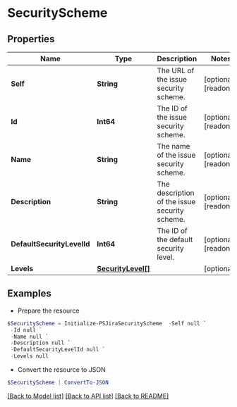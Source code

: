 # SecurityScheme
## Properties

Name | Type | Description | Notes
------------ | ------------- | ------------- | -------------
**Self** | **String** | The URL of the issue security scheme. | [optional] [readonly] 
**Id** | **Int64** | The ID of the issue security scheme. | [optional] [readonly] 
**Name** | **String** | The name of the issue security scheme. | [optional] [readonly] 
**Description** | **String** | The description of the issue security scheme. | [optional] [readonly] 
**DefaultSecurityLevelId** | **Int64** | The ID of the default security level. | [optional] [readonly] 
**Levels** | [**SecurityLevel[]**](SecurityLevel.md) |  | [optional] 

## Examples

- Prepare the resource
```powershell
$SecurityScheme = Initialize-PSJiraSecurityScheme  -Self null `
 -Id null `
 -Name null `
 -Description null `
 -DefaultSecurityLevelId null `
 -Levels null
```

- Convert the resource to JSON
```powershell
$SecurityScheme | ConvertTo-JSON
```

[[Back to Model list]](../README.md#documentation-for-models) [[Back to API list]](../README.md#documentation-for-api-endpoints) [[Back to README]](../README.md)

